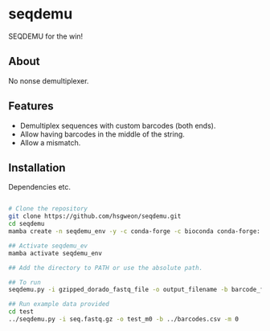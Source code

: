 # seqdemu

SEQDEMU for the win!

## About

No nonse demultiplexer. 

## Features

- Demultiplex sequences with custom barcodes (both ends).
- Allow having barcodes in the middle of the string.
- Allow a mismatch.

## Installation

Dependencies etc.

```bash

# Clone the repository
git clone https://github.com/hsgweon/seqdemu.git
cd seqdemu
mamba create -n seqdemu_env -y -c conda-forge -c bioconda conda-forge::biopython progressbar2

## Activate seqdemu_ev
mamba activate seqdemu_env

## Add the directory to PATH or use the absolute path.

## To run
seqdemu.py -i gzipped_dorado_fastq_file -o output_filename -b barcode_file -m number_of_mismatch

## Run example data provided
cd test
../seqdemu.py -i seq.fastq.gz -o test_m0 -b ../barcodes.csv -m 0

